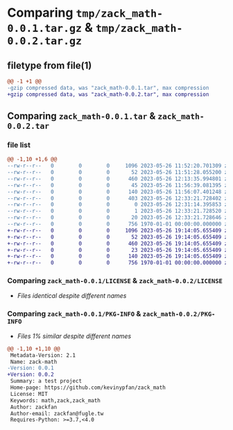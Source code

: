 # Comparing `tmp/zack_math-0.0.1.tar.gz` & `tmp/zack_math-0.0.2.tar.gz`

## filetype from file(1)

```diff
@@ -1 +1 @@
-gzip compressed data, was "zack_math-0.0.1.tar", max compression
+gzip compressed data, was "zack_math-0.0.2.tar", max compression
```

## Comparing `zack_math-0.0.1.tar` & `zack_math-0.0.2.tar`

### file list

```diff
@@ -1,10 +1,6 @@
--rw-r--r--   0        0        0     1096 2023-05-26 11:52:20.701309 zack_math-0.0.1/LICENSE
--rw-r--r--   0        0        0       52 2023-05-26 11:51:28.055200 zack_math-0.0.1/README.md
--rw-r--r--   0        0        0      460 2023-05-26 12:13:35.994801 zack_math-0.0.1/pyproject.toml
--rw-r--r--   0        0        0       45 2023-05-26 11:56:39.081395 zack_math-0.0.1/zack_math/__init__.py
--rw-r--r--   0        0        0      140 2023-05-26 11:56:07.401248 zack_math-0.0.1/zack_math/index.py
--rw-r--r--   0        0        0      403 2023-05-26 12:33:21.728402 zack_math-0.0.1/zack_math/zack_math.egg-info/PKG-INFO
--rw-r--r--   0        0        0        0 2023-05-26 12:31:14.395853 zack_math-0.0.1/zack_math/zack_math.egg-info/SOURCES.txt
--rw-r--r--   0        0        0        1 2023-05-26 12:33:21.728520 zack_math-0.0.1/zack_math/zack_math.egg-info/dependency_links.txt
--rw-r--r--   0        0        0       20 2023-05-26 12:33:21.728646 zack_math-0.0.1/zack_math/zack_math.egg-info/top_level.txt
--rw-r--r--   0        0        0      756 1970-01-01 00:00:00.000000 zack_math-0.0.1/PKG-INFO
+-rw-r--r--   0        0        0     1096 2023-05-26 19:14:05.655409 zack_math-0.0.2/LICENSE
+-rw-r--r--   0        0        0       52 2023-05-26 19:14:05.655409 zack_math-0.0.2/README.md
+-rw-r--r--   0        0        0      460 2023-05-26 19:14:05.655409 zack_math-0.0.2/pyproject.toml
+-rw-r--r--   0        0        0       23 2023-05-26 19:14:05.655409 zack_math-0.0.2/zack_math/__init__.py
+-rw-r--r--   0        0        0      140 2023-05-26 19:14:05.655409 zack_math-0.0.2/zack_math/operators.py
+-rw-r--r--   0        0        0      756 1970-01-01 00:00:00.000000 zack_math-0.0.2/PKG-INFO
```

### Comparing `zack_math-0.0.1/LICENSE` & `zack_math-0.0.2/LICENSE`

 * *Files identical despite different names*

### Comparing `zack_math-0.0.1/PKG-INFO` & `zack_math-0.0.2/PKG-INFO`

 * *Files 1% similar despite different names*

```diff
@@ -1,10 +1,10 @@
 Metadata-Version: 2.1
 Name: zack-math
-Version: 0.0.1
+Version: 0.0.2
 Summary: a test project
 Home-page: https://github.com/kevinypfan/zack_math
 License: MIT
 Keywords: math,zack,zack_math
 Author: zackfan
 Author-email: zackfan@fugle.tw
 Requires-Python: >=3.7,<4.0
```

